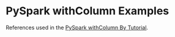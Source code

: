 # PySpark withColumn Examples

References used in the [PySpark withColumn By Tutorial](https://supergloo.com/pyspark-sql/pyspark-withcolumn-by-example/).


